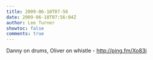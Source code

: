 ```yaml
---
title: 2009-06-10T07-56
date: 2009-06-10T07:56:04Z
author: Lee Turner
showtoc: false
comments: true
---
```


Danny on drums, Oliver on whistle - http://ping.fm/Xo83i

